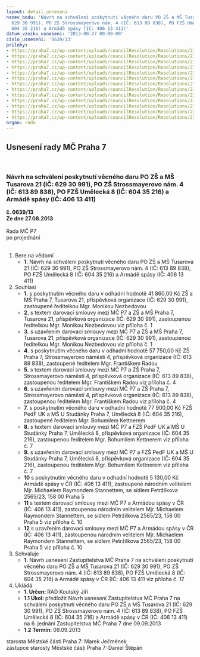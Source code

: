 ```yaml
---
layout: detail_usneseni
nazev_bodu: 'Návrh na schválení poskytnutí věcného daru PO ZŠ a MŠ Tusarova 21 (IČ:
  629 30 991), PO ZŠ Strossmayerovo nám. 4 (IČ: 613 89 838), PO FZŠ Umělecká 8 (IČ:
  604 35 216) a Armádě spásy (IČ: 406 13 411)'
datum_vzniku_usneseni: '2013-08-27 00:00:00'
cislo_usneseni: '0639/13'
prilohy:
- https://praha7.cz/wp-content/uploads/councilResolution/Resolutions/23742/44-13-s_mc_p7_zs_tusarova.doc
- https://praha7.cz/wp-content/uploads/councilResolution/Resolutions/23742/44-13-is_-tusarova.pdf
- https://praha7.cz/wp-content/uploads/councilResolution/Resolutions/23742/44-13-vypis_rs_tusarova.pdf
- https://praha7.cz/wp-content/uploads/councilResolution/Resolutions/23742/44-13-s_mc_p7_zs_strossmayerovo_n.doc
- https://praha7.cz/wp-content/uploads/councilResolution/Resolutions/23742/44-13-is_stross.pdf
- https://praha7.cz/wp-content/uploads/councilResolution/Resolutions/23742/44-13-vypis_rs_stross.pdf
- https://praha7.cz/wp-content/uploads/councilResolution/Resolutions/23742/44-13-s_mc_p7_zs_um%c4%9bleck%c3%a1.doc
- https://praha7.cz/wp-content/uploads/councilResolution/Resolutions/23742/44-13-is_um%c4%9bleck%c3%a1.pdf
- https://praha7.cz/wp-content/uploads/councilResolution/Resolutions/23742/44-13-vypis_rs_umelecka.pdf
- https://praha7.cz/wp-content/uploads/councilResolution/Resolutions/23742/44-13-s_mc_p7_arm%c3%a1da_sp%c3%a1sy.doc
- https://praha7.cz/wp-content/uploads/councilResolution/Resolutions/23742/44-13-is_arm%c3%a1da_sp%c3%a1sy.pdf
- https://praha7.cz/wp-content/uploads/councilResolution/Resolutions/23742/44-13-vypis_os_ares_armada_spasy.pdf
- https://praha7.cz/wp-content/uploads/councilResolution/Resolutions/23742/44-13-N%c3%a1vrh_usnesen%c3%ad_ZM%c4%8c_na_%c4%8d__6_dne_09_09_2013.doc
organ: rada
---
```

<div id="ucUsn_pList" class="usn">
	<span><h2>Usnesení rady MČ Praha 7 </h2>
<br></span><div class="standBody">
<span><h3>Návrh na schválení poskytnutí věcného daru PO ZŠ a MŠ Tusarova 21 (IČ: 629 30 991), PO ZŠ Strossmayerovo nám. 4 (IČ: 613 89 838), PO FZŠ Umělecká 8 (IČ: 604 35 216) a Armádě spásy (IČ: 406 13 411)</h3></span><div class="center">
		<strong>č. 0639/13</strong><br>
	</div>
<div class="center">
		<strong>Ze dne 27.08.2013</strong><br><br>
	</div>Rada MČ P7<br> po projednání<br><br><ol>
<li>Bere na vědomí<ul><li>
<strong>1.</strong> Návrh na schválení poskytnutí věcného daru PO ZŠ a MŠ Tusarova 21 (IČ: 629 30 991), PO ZŠ Strossmayerovo nám. 4 (IČ: 613 89 838), PO FZŠ Umělecká 8 (IČ: 604 35 216) a Armádě spásy (IČ: 406 13 411)</li></ul>
</li>
<li>Souhlasí<ul>
<li>
<strong>1.</strong> s poskytnutím věcného daru v odhadní hodnotě 41 860,00 Kč ZŠ a MŠ Praha 7, Tusarova 21, příspěvková organizace (IČ: 629 30 991), zastoupené ředitelkou Mgr. Monikou Nezbedovou </li>
<li>
<strong>2.</strong> s textem darovací smlouvy mezi MČ P7 a ZŠ a MŠ Praha 7, Tusarova 21, příspěvková organizace (IČ: 629 30 991), zastoupenou ředitelkou Mgr. Monikou Nezbedovou viz příloha č. 1</li>
<li>
<strong>3.</strong> s uzavřením darovací smlouvy mezi MČ P7 a ZŠ a MŠ Praha 7, Tusarova 21, příspěvková organizace (IČ: 629 30 991), zastoupenou ředitelkou Mgr. Monikou Nezbedovou viz příloha č. 1</li>
<li>
<strong>4.</strong> s poskytnutím věcného daru v odhadní hodnotě 57 750,00 Kč ZŠ Praha 7, Strossmayerovo náměstí 4, příspěvková organizace (IČ: 613 89 838), zastoupené ředitelem Mgr. Františkem Radou </li>
<li>
<strong>5.</strong> s textem darovací smlouvy mezi MČ P7 a ZŠ Praha 7, Strossmayerovo náměstí 4, příspěvková organizace (IČ: 613 89 838), zastoupenou ředitelem Mgr. Františkem Radou viz příloha č. 4</li>
<li>
<strong>6.</strong> s uzavřením darovací smlouvy mezi MČ P7 a ZŠ Praha 7, Strossmayerovo náměstí 4, příspěvková organizace (IČ: 613 89 838), zastoupenou ředitelem Mgr. Františkem Radou viz příloha č. 4</li>
<li>
<strong>7.</strong> s poskytnutím věcného daru v odhadní hodnotě 77 900,00 Kč FZŠ PedF UK a MŠ U Studánky Praha 7, Umělecká 8 (IČ: 604 35 216), zastoupené ředitelem Mgr. Bohumilem Kettnerem </li>
<li>
<strong>8.</strong> s textem darovací smlouvy mezi  MČ P7 a FZŠ PedF UK a MŠ U Studánky Praha 7, Umělecká 8, příspěvková organizace (IČ: 604 35 216), zastoupenou ředitelem Mgr. Bohumilem Kettnerem viz příloha č. 7</li>
<li>
<strong>9.</strong> s uzavřením darovací smlouvy mezi MČ P7 a FZŠ PedF UK a MŠ U Studánky Praha 7, Umělecká 8, příspěvková organizace (IČ: 604 35 216), zastoupenou ředitelem Mgr. Bohumilem Kettnerem viz příloha č. 7</li>
<li>
<strong>10</strong> s poskytnutím věcného daru v odhadní hodnotě 5 130,00 Kč Armádě spásy v ČR (IČ: 406 13 411), zastoupené národním velitelem Mjr. Michaelem Raymondem Stannettem, se sídlem Petržílkova 2565/23, 158 00 Praha 5</li>
<li>
<strong>11</strong> s textem darovací smlouvy mezi MČ P7 a Armádou spásy v ČR (IČ: 406 13 411), zastoupenou národním velitelem Mjr. Michaelem Raymondem Stannettem, se sídlem Petržílkova 2565/23, 158 00 Praha 5 viz příloha č. 10</li>
<li>
<strong>12</strong> s uzavřením darovací smlouvy mezi MČ P7 a Armádou spásy v ČR (IČ: 406 13 411), zastoupenou národním velitelem Mjr. Michaelem Raymondem Stannettem, se sídlem Petržílkova 2565/23, 158 00 Praha 5 viz příloha č. 10</li>
</ul>
</li>
<li>Schvaluje<ul><li>
<strong>1.</strong> Návrh usnesení Zastupitelstva MČ Praha 7 na schválení poskytnutí věcného daru PO ZŠ a MŠ Tusarova 21 (IČ: 629 30 991), PO ZŠ Strossmayerovo nám. 4 (IČ: 613 89 838), PO FZŠ Umělecká 8 (IČ: 604 35 216) a Armádě spásy v ČR (IČ: 406 13 411 viz příloha č. 17</li></ul>
</li>
<li>Ukládá<ul>
<li>
<strong>1. Určen: </strong>RAD Koutský Jiří</li>
<li>
<strong>1.1 Úkol: </strong>předložit Návrh usnesení Zastupitelstva MČ Praha 7 na schválení poskytnutí věcného daru PO ZŠ a MŠ Tusarova 21 (IČ: 629 30 991), PO ZŠ Strossmayerovo nám. 4 (IČ: 613 89 838), PO FZŠ Umělecká 8 (IČ: 604 35 216) a Armádě spásy v ČR (IČ: 406 13 411) na 6. jednání Zastupitelstva MČ Praha 7 dne 09.09.2013</li>
<li>
<strong>1.2 Termín: </strong>09.09.2013</li>
</ul>
</li>
</ol>starosta Městské části Praha 7: Marek Ječmének<br>zástupce starosty Městské části Praha 7: Daniel Štěpán 
</div>
</div>